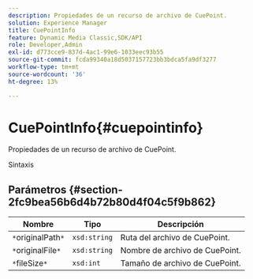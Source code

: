 ```yaml
---
description: Propiedades de un recurso de archivo de CuePoint.
solution: Experience Manager
title: CuePointInfo
feature: Dynamic Media Classic,SDK/API
role: Developer,Admin
exl-id: d773cce9-837d-4ac1-99e6-1033eec93b55
source-git-commit: fcda99340a18d5037157723bb3bdca5fa9df3277
workflow-type: tm+mt
source-wordcount: '36'
ht-degree: 13%

---
```


# CuePointInfo{#cuepointinfo}

Propiedades de un recurso de archivo de CuePoint.

Sintaxis

## Parámetros {#section-2fc9bea56b6d4b72b80d4f04c5f9b862}

| Nombre | Tipo | Descripción |
|---|---|---|
| `*`originalPath`*` | `xsd:string` | Ruta del archivo de CuePoint. |
| `*`originalFile`*` | `xsd:string` | Nombre de archivo de CuePoint. |
| `*`fileSize`*` | `xsd:int` | Tamaño de archivo de CuePoint. |
